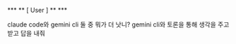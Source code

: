 \*\*\* ** [ User ] ** \*\*\*

claude code와 gemini cli 둘 중 뭐가 더 낫니?
gemini cli와 토론을 통해 생각을 주고 받고 답을 내줘